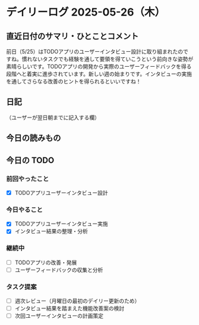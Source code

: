 # デイリーログ 2025-05-26（木）

## 直近日付のサマリ・ひとことコメント
前日（5/25）はTODOアプリのユーザーインタビュー設計に取り組まれたのですね。慣れないタスクでも経験を通して要領を得ていこうという前向きな姿勢が素晴らしいです。TODOアプリの開発から実際のユーザーフィードバックを得る段階へと着実に進歩されています。新しい週の始まりです。インタビューの実施を通してさらなる改善のヒントを得られるといいですね！

## 日記
（ユーザーが翌日朝までに記入する欄）

## 今日の読みもの

## 今日の TODO

### 前回やったこと
- [x] TODOアプリユーザーインタビュー設計

### 今日やること
- [x] TODOアプリユーザーインタビュー実施
- [x] インタビュー結果の整理・分析

### 継続中
- [ ] TODOアプリの改善・発展
- [ ] ユーザーフィードバックの収集と分析

### タスク提案
- [ ] 週次レビュー（月曜日の最初のデイリー更新のため）
- [ ] インタビュー結果を踏まえた機能改善案の検討
- [ ] 次回ユーザーインタビューの計画策定 